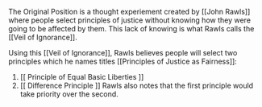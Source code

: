 The Original Position is a thought experiement created by [[John Rawls]] where people select principles of justice without knowing how they were going to be affected by them. This lack of knowing is what Rawls calls the [[Veil of Ignorance]].

Using this [[Veil of Ignorance]], Rawls believes people will select two principles which he names titles [[Principles of Justice as Fairness]]:
1. [[ Principle of Equal Basic Liberties ]]
2. [[ Difference Principle ]]
Rawls also notes that the first principle would take priority over the second. 



